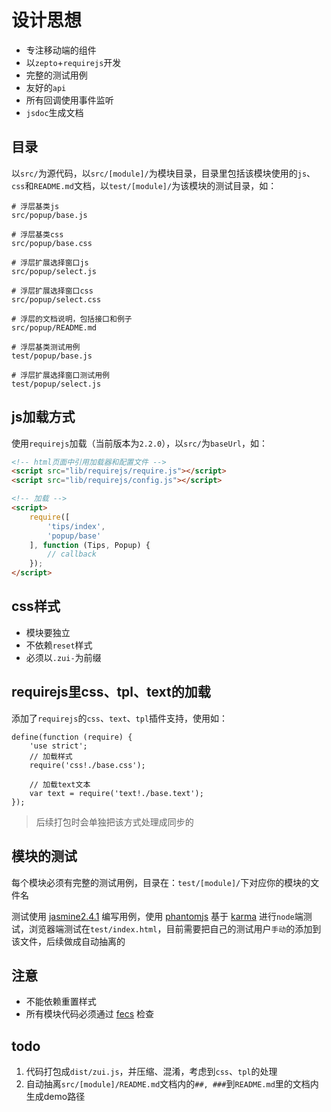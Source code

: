 # 设计思想

* 专注移动端的组件
* 以`zepto`+`requirejs`开发
* 完整的测试用例
* 友好的`api`
* 所有回调使用事件监听
* `jsdoc`生成文档

## 目录

以`src/`为源代码，以`src/[module]/`为模块目录，目录里包括该模块使用的`js`、`css`和`README.md`文档，以`test/[module]/`为该模块的测试目录，如：

```
# 浮层基类js
src/popup/base.js

# 浮层基类css
src/popup/base.css

# 浮层扩展选择窗口js
src/popup/select.js

# 浮层扩展选择窗口css
src/popup/select.css

# 浮层的文档说明，包括接口和例子
src/popup/README.md

# 浮层基类测试用例
test/popup/base.js

# 浮层扩展选择窗口测试用例
test/popup/select.js
```

## js加载方式

使用`requirejs`加载（当前版本为`2.2.0`），以`src/`为`baseUrl`，如：

```html
<!-- html页面中引用加载器和配置文件 -->
<script src="lib/requirejs/require.js"></script>
<script src="lib/requirejs/config.js"></script>

<!-- 加载 -->
<script>
    require([
        'tips/index',
        'popup/base'
    ], function (Tips, Popup) {
        // callback
    });
</script>
```

## css样式

* 模块要独立
* 不依赖`reset`样式
* 必须以`.zui-`为前缀

## requirejs里css、tpl、text的加载

添加了`requirejs`的`css`、`text`、`tpl`插件支持，使用如：

```
define(function (require) {
    'use strict';
    // 加载样式
    require('css!./base.css');

    // 加载text文本
    var text = require('text!./base.text');
});
```

> 后续打包时会单独把该方式处理成同步的

## 模块的测试

每个模块必须有完整的测试用例，目录在：`test/[module]/`下对应你的模块的文件名

测试使用 [jasmine2.4.1](https://jasmine.github.io/) 编写用例，使用 [phantomjs](http://phantomjs.org/) 基于 [karma](https://karma-runner.github.io/) 进行`node`端测试，浏览器端测试在`test/index.html`，目前需要把自己的测试用户`手动`的添加到该文件，后续做成自动抽离的

## 注意

* 不能依赖重置样式
* 所有模块代码必须通过 [fecs](http://fecs.baidu.com) 检查

## todo

1. 代码打包成`dist/zui.js`，并压缩、混淆，考虑到`css`、`tpl`的处理
1. 自动抽离`src/[module]/README.md`文档内的`##, ###`到`README.md`里的文档内生成demo路径